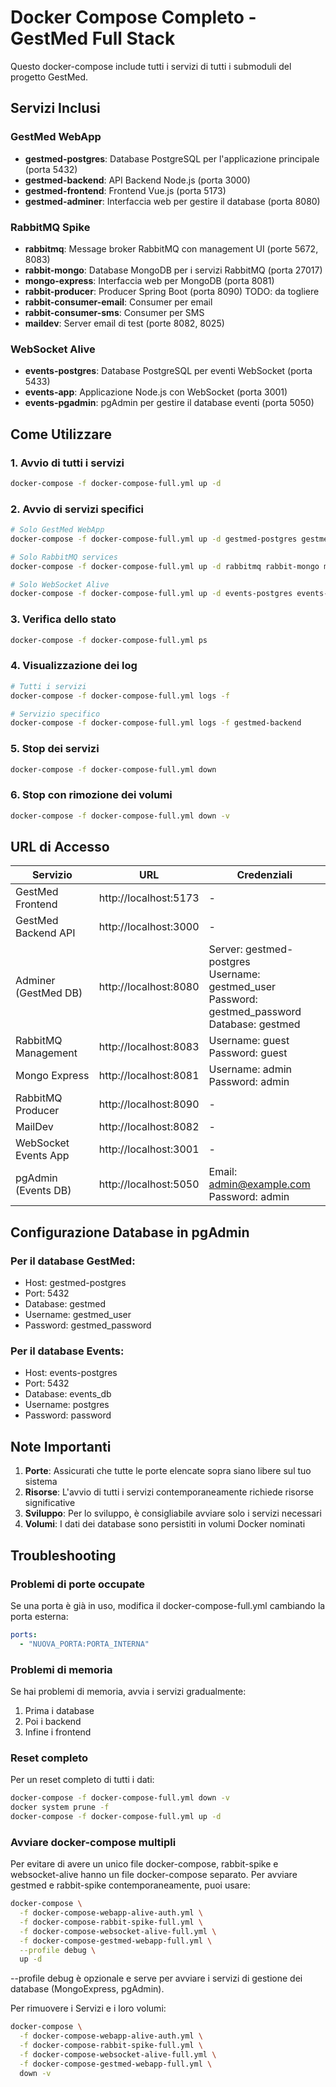 # Docker Compose Completo - GestMed Full Stack

Questo docker-compose include tutti i servizi di tutti i submoduli del progetto GestMed.

## Servizi Inclusi

### GestMed WebApp
- **gestmed-postgres**: Database PostgreSQL per l'applicazione principale (porta 5432)
- **gestmed-backend**: API Backend Node.js (porta 3000)
- **gestmed-frontend**: Frontend Vue.js (porta 5173)
- **gestmed-adminer**: Interfaccia web per gestire il database (porta 8080)

### RabbitMQ Spike
- **rabbitmq**: Message broker RabbitMQ con management UI (porte 5672, 8083)
- **rabbit-mongo**: Database MongoDB per i servizi RabbitMQ (porta 27017)
- **mongo-express**: Interfaccia web per MongoDB (porta 8081)
- **rabbit-producer**: Producer Spring Boot (porta 8090) TODO: da togliere
- **rabbit-consumer-email**: Consumer per email
- **rabbit-consumer-sms**: Consumer per SMS
- **maildev**: Server email di test (porte 8082, 8025)

### WebSocket Alive
- **events-postgres**: Database PostgreSQL per eventi WebSocket (porta 5433)
- **events-app**: Applicazione Node.js con WebSocket (porta 3001)
- **events-pgadmin**: pgAdmin per gestire il database eventi (porta 5050)

## Come Utilizzare

### 1. Avvio di tutti i servizi
```bash
docker-compose -f docker-compose-full.yml up -d
```

### 2. Avvio di servizi specifici
```bash
# Solo GestMed WebApp
docker-compose -f docker-compose-full.yml up -d gestmed-postgres gestmed-backend gestmed-frontend gestmed-adminer

# Solo RabbitMQ services
docker-compose -f docker-compose-full.yml up -d rabbitmq rabbit-mongo mongo-express rabbit-producer rabbit-consumer-email rabbit-consumer-sms maildev

# Solo WebSocket Alive
docker-compose -f docker-compose-full.yml up -d events-postgres events-app events-pgadmin
```

### 3. Verifica dello stato
```bash
docker-compose -f docker-compose-full.yml ps
```

### 4. Visualizzazione dei log
```bash
# Tutti i servizi
docker-compose -f docker-compose-full.yml logs -f

# Servizio specifico
docker-compose -f docker-compose-full.yml logs -f gestmed-backend
```

### 5. Stop dei servizi
```bash
docker-compose -f docker-compose-full.yml down
```

### 6. Stop con rimozione dei volumi
```bash
docker-compose -f docker-compose-full.yml down -v
```

## URL di Accesso

| Servizio | URL | Credenziali |
|----------|-----|-------------|
| GestMed Frontend | http://localhost:5173 | - |
| GestMed Backend API | http://localhost:3000 | - |
| Adminer (GestMed DB) | http://localhost:8080 | Server: gestmed-postgres<br>Username: gestmed_user<br>Password: gestmed_password<br>Database: gestmed |
| RabbitMQ Management | http://localhost:8083 | Username: guest<br>Password: guest |
| Mongo Express | http://localhost:8081 | Username: admin<br>Password: admin |
| RabbitMQ Producer | http://localhost:8090 | - |
| MailDev | http://localhost:8082 | - |
| WebSocket Events App | http://localhost:3001 | - |
| pgAdmin (Events DB) | http://localhost:5050 | Email: admin@example.com<br>Password: admin |

## Configurazione Database in pgAdmin

### Per il database GestMed:
- Host: gestmed-postgres
- Port: 5432
- Database: gestmed
- Username: gestmed_user
- Password: gestmed_password

### Per il database Events:
- Host: events-postgres
- Port: 5432
- Database: events_db
- Username: postgres
- Password: password

## Note Importanti

1. **Porte**: Assicurati che tutte le porte elencate sopra siano libere sul tuo sistema
2. **Risorse**: L'avvio di tutti i servizi contemporaneamente richiede risorse significative
3. **Sviluppo**: Per lo sviluppo, è consigliabile avviare solo i servizi necessari
4. **Volumi**: I dati dei database sono persistiti in volumi Docker nominati

## Troubleshooting

### Problemi di porte occupate
Se una porta è già in uso, modifica il docker-compose-full.yml cambiando la porta esterna:
```yaml
ports:
  - "NUOVA_PORTA:PORTA_INTERNA"
```

### Problemi di memoria
Se hai problemi di memoria, avvia i servizi gradualmente:
1. Prima i database
2. Poi i backend
3. Infine i frontend

### Reset completo
Per un reset completo di tutti i dati:
```bash
docker-compose -f docker-compose-full.yml down -v
docker system prune -f
docker-compose -f docker-compose-full.yml up -d
```

### Avviare docker-compose multipli
Per evitare di avere un unico file docker-compose, rabbit-spike e websocket-alive hanno un file docker-compose separato.
Per avviare gestmed e rabbit-spike contemporaneamente, puoi usare:
```bash
docker-compose \
  -f docker-compose-webapp-alive-auth.yml \
  -f docker-compose-rabbit-spike-full.yml \
  -f docker-compose-websocket-alive-full.yml \
  -f docker-compose-gestmed-webapp-full.yml \
  --profile debug \
  up -d
```
--profile debug è opzionale e serve per avviare i servizi di gestione dei database (MongoExpress, pgAdmin).

Per rimuovere i Servizi e i loro volumi:
```bash
docker-compose \
  -f docker-compose-webapp-alive-auth.yml \
  -f docker-compose-rabbit-spike-full.yml \
  -f docker-compose-websocket-alive-full.yml \
  -f docker-compose-gestmed-webapp-full.yml \
  down -v
```
